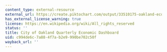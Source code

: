 ```yaml
---
content_type: external-resource
external_url: https://create.piktochart.com/output/33510175-oakland-economic-dashboard-q3-2018
has_external_license_warning: true
license: https://en.wikipedia.org/wiki/All_rights_reserved
status: ''
title: City of Oakland Quarterly Economic Dashboard
uid: c994de6c-7a88-4f7a-b2e9-990be702c50f
wayback_url: ''
---
```

